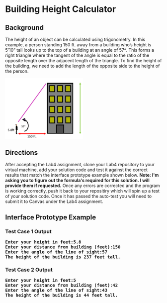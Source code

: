 # Building Height Calculator

## Background

The height of an object can be calculated using trigonometry. In this example, a person standing 150 ft. away from a building who’s height is 5’10” tall looks up to the top of a building at an angle of 57ᵒ. 
This forms a right triangle where the tangent of the angle is equal to the ratio of the opposite length over the adjacent length of the triangle. To find the height of the building, we need to add the length 
of the opposite side to the height of the person.

<img src="BuildingHeight.png" alt="Building" width="250">

## Directions
After accepting the Lab4 assignment, clone your Lab4 repository to your virtual machine, add your solution code and test it against the correct results that match the interface prototype example shown below. <b>Note: I'm asking you to figure out the formula's required for this solution. I will provide them if requested.</b>
Once any errors are corrected and the program is working correctly, push it back to your repositiry which will spin up a test of your solution code. Once it has passed the auto-test you will need to submit it 
to Canvas under the Lab4 assignment.

## Interface Prototype Example

### Test Case 1 Output
<pre><b>Enter your height in feet:5.8
Enter your distance from building (feet):150
Enter the angle of the line of sight:57
The height of the building is 237 feet tall.</b></pre>
### Test Case 2 Output
<pre><b>Enter your height in feet:5
Enter your distance from building (feet):42
Enter the angle of the line of sight:43
The height of the building is 44 feet tall.</b></pre>




